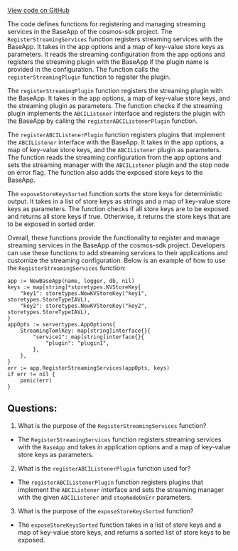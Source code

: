 [View code on GitHub](https://github.com/cosmos/cosmos-sdk/blob/main/baseapp/streaming.go)

The code defines functions for registering and managing streaming services in the BaseApp of the cosmos-sdk project. The `RegisterStreamingServices` function registers streaming services with the BaseApp. It takes in the app options and a map of key-value store keys as parameters. It reads the streaming configuration from the app options and registers the streaming plugin with the BaseApp if the plugin name is provided in the configuration. The function calls the `registerStreamingPlugin` function to register the plugin.

The `registerStreamingPlugin` function registers the streaming plugin with the BaseApp. It takes in the app options, a map of key-value store keys, and the streaming plugin as parameters. The function checks if the streaming plugin implements the `ABCIListener` interface and registers the plugin with the BaseApp by calling the `registerABCIListenerPlugin` function.

The `registerABCIListenerPlugin` function registers plugins that implement the `ABCIListener` interface with the BaseApp. It takes in the app options, a map of key-value store keys, and the `ABCIListener` plugin as parameters. The function reads the streaming configuration from the app options and sets the streaming manager with the `ABCIListener` plugin and the stop node on error flag. The function also adds the exposed store keys to the BaseApp.

The `exposeStoreKeysSorted` function sorts the store keys for deterministic output. It takes in a list of store keys as strings and a map of key-value store keys as parameters. The function checks if all store keys are to be exposed and returns all store keys if true. Otherwise, it returns the store keys that are to be exposed in sorted order.

Overall, these functions provide the functionality to register and manage streaming services in the BaseApp of the cosmos-sdk project. Developers can use these functions to add streaming services to their applications and customize the streaming configuration. Below is an example of how to use the `RegisterStreamingServices` function:

```
app := NewBaseApp(name, logger, db, nil)
keys := map[string]*storetypes.KVStoreKey{
    "key1": storetypes.NewKVStoreKey("key1", storetypes.StoreTypeIAVL),
    "key2": storetypes.NewKVStoreKey("key2", storetypes.StoreTypeIAVL),
}
appOpts := servertypes.AppOptions{
    StreamingTomlKey: map[string]interface{}{
        "service1": map[string]interface{}{
            "plugin": "plugin1",
        },
    },
}
err := app.RegisterStreamingServices(appOpts, keys)
if err != nil {
    panic(err)
}
```
## Questions: 
 1. What is the purpose of the `RegisterStreamingServices` function?
- The `RegisterStreamingServices` function registers streaming services with the `BaseApp` and takes in application options and a map of key-value store keys as parameters.

2. What is the `registerABCIListenerPlugin` function used for?
- The `registerABCIListenerPlugin` function registers plugins that implement the `ABCIListener` interface and sets the streaming manager with the given `ABCIListener` and `stopNodeOnErr` parameters.

3. What is the purpose of the `exposeStoreKeysSorted` function?
- The `exposeStoreKeysSorted` function takes in a list of store keys and a map of key-value store keys, and returns a sorted list of store keys to be exposed.